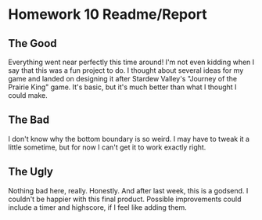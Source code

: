# Homework 10 Readme/Report

## The Good

Everything went near perfectly this time around! I'm not even kidding when I say that this was a fun project to do. I thought about several ideas for my game and landed on designing it after Stardew Valley's "Journey of the Prairie King" game. It's basic, but it's much better than what I thought I could make.

## The Bad

I don't know why the bottom boundary is so weird. I may have to tweak it a little sometime, but for now I can't get it to work exactly right.

## The Ugly

Nothing bad here, really. Honestly. And after last week, this is a godsend. I couldn't be happier with this final product. Possible improvements could include a timer and highscore, if I feel like adding them.
